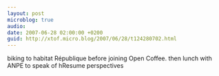 ```yaml
---
layout: post
microblog: true
audio: 
date: 2007-06-28 02:00:00 +0200
guid: http://xtof.micro.blog/2007/06/28/t124280702.html
---
```

biking to habitat République before joining Open Coffee. then lunch with ANPE to speak of hResume perspectives
